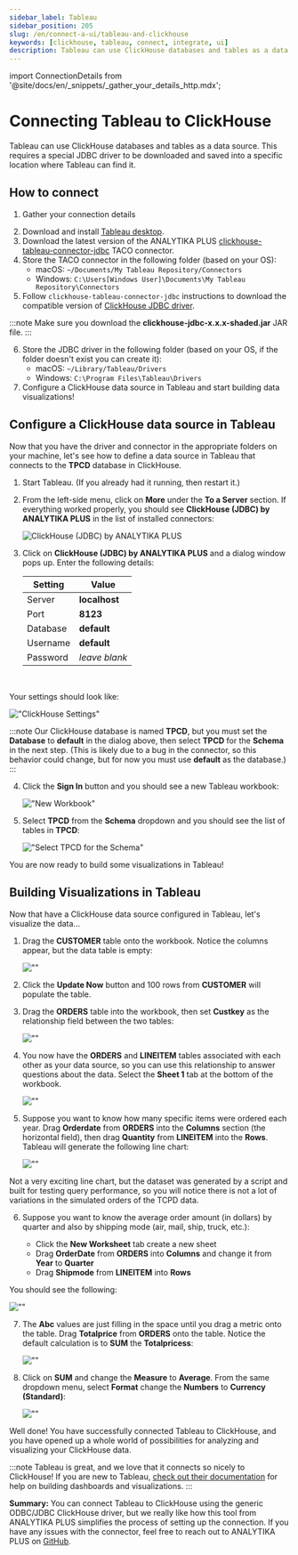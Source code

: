 ```yaml
---
sidebar_label: Tableau
sidebar_position: 205
slug: /en/connect-a-ui/tableau-and-clickhouse
keywords: [clickhouse, tableau, connect, integrate, ui]
description: Tableau can use ClickHouse databases and tables as a data source.
---
```

import ConnectionDetails from '@site/docs/en/_snippets/_gather_your_details_http.mdx';

# Connecting Tableau to ClickHouse

Tableau can use ClickHouse databases and tables as a data source. This requires a special JDBC driver to be downloaded and saved into a specific location where Tableau can find it.

## How to connect

1. Gather your connection details
<ConnectionDetails />

2. Download and install  <a href="https://www.tableau.com/products/desktop/download" target="_blank">Tableau desktop</a>.
3. Download the latest version of the ANALYTIKA PLUS <a href="https://github.com/analytikaplus/clickhouse-tableau-connector-jdbc/releases" target="_blank">clickhouse-tableau-connector-jdbc</a> TACO connector.
4. Store the TACO connector in the following folder (based on your OS):
    - macOS: `~/Documents/My Tableau Repository/Connectors`
    - Windows: `C:\Users[Windows User]\Documents\My Tableau Repository\Connectors`
5. Follow `clickhouse-tableau-connector-jdbc` instructions to download the compatible version of <a href="https://github.com/ClickHouse/clickhouse-java/releases/" target="_blank">ClickHouse JDBC driver</a>.

:::note
Make sure you download the **clickhouse-jdbc-x.x.x-shaded.jar** JAR file.
:::

6. Store the JDBC driver in the following folder (based on your OS, if the folder doesn't exist you can create it):
    - macOS: `~/Library/Tableau/Drivers`
    - Windows: `C:\Program Files\Tableau\Drivers`
7. Configure a ClickHouse data source in Tableau and start building data visualizations!

## Configure a ClickHouse data source in Tableau

Now that you have the driver and connector in the appropriate folders on your machine, let's see how to define a data source in Tableau that connects to the **TPCD** database in ClickHouse.

1. Start Tableau. (If you already had it running, then restart it.)

2. From the left-side menu, click on **More** under the **To a Server** section. If everything worked properly, you should see **ClickHouse (JDBC) by ANALYTIKA PLUS** in the list of installed connectors:

    ![ClickHouse (JDBC) by ANALYTIKA PLUS](./images/tableau_connecttoserver.png)

3. Click on **ClickHouse (JDBC) by ANALYTIKA PLUS**  and a dialog window pops up. Enter the following details:

    | Setting  | Value |
    | ----------- | ----------- |
    | Server      |  **localhost**  |
    | Port   |  **8123** |
    | Database |  **default** |
    | Username | **default** |
    | Password | *leave blank* |

<br/>

Your settings should look like:

!["ClickHouse Settings"](./images/tableau_clickhousesettings.png)

:::note
Our ClickHouse database is named **TPCD**, but you must set the **Database** to **default** in the dialog above, then select **TPCD** for the **Schema** in the next step. (This is likely due to a bug in the connector, so this behavior could change, but for now you must use **default** as the database.)
:::

4. Click the **Sign In** button and you should see a new Tableau workbook:

    !["New Workbook"](./images/tableau_newworkbook.png)

5. Select **TPCD** from the **Schema** dropdown and you should see the list of tables in **TPCD**:

    !["Select TPCD for the Schema"](./images/tableau_tpcdschema.png)

You are now ready to build some visualizations in Tableau!

## Building Visualizations in Tableau

Now that have a ClickHouse data source configured in Tableau, let's visualize the data...

1. Drag the **CUSTOMER** table onto the workbook. Notice the columns appear, but the data table is empty:

    ![""](./images/tableau_workbook1.png)

2. Click the **Update Now** button and 100 rows from **CUSTOMER** will populate the table.


3. Drag the **ORDERS** table into the workbook, then set **Custkey** as the relationship field between the two tables:

    ![""](./images/tableau_workbook2.png)

4. You now have the **ORDERS** and **LINEITEM** tables associated with each other as your data source, so you can use this relationship to answer questions about the data. Select the **Sheet 1** tab at the bottom of the workbook.

    ![""](./images/tableau_workbook3.png)


5. Suppose you want to know how many specific items were ordered each year. Drag **Orderdate** from **ORDERS** into the **Columns** section (the horizontal field), then drag **Quantity** from **LINEITEM** into the **Rows**. Tableau will generate the following line chart:

    ![""](./images/tableau_workbook4.png)

Not a very exciting line chart, but the dataset was generated by a script and built for testing query performance, so you will notice there is not a lot of variations in the simulated orders of the TCPD data.

6. Suppose you want to know the average order amount (in dollars) by quarter and also by shipping mode (air, mail, ship, truck, etc.):

    - Click the **New Worksheet** tab create a new sheet
    - Drag **OrderDate** from **ORDERS** into **Columns** and change it from **Year** to **Quarter**
    - Drag **Shipmode** from **LINEITEM** into **Rows**

You should see the following:

![""](./images/tableau_workbook5.png)

7. The **Abc** values are just filling in the space until you drag a metric onto the table. Drag **Totalprice** from **ORDERS** onto the table. Notice the default calculation is to **SUM** the **Totalpricess**:

    ![""](./images/tableau_workbook6.png)

8. Click on **SUM** and change the **Measure** to **Average**. From the same dropdown menu, select **Format** change the **Numbers** to **Currency (Standard)**:

    ![""](./images/tableau_workbook7.png)

  Well done! You have successfully connected Tableau to ClickHouse, and you have opened up a whole world of possibilities for analyzing and visualizing your ClickHouse data.

:::note
Tableau is great, and we love that it connects so nicely to ClickHouse! If you are new to Tableau, <a href="https://help.tableau.com/current/pro/desktop/en-us/gettingstarted_overview.htm" target="_blank"  >check out their documentation</a> for help on building dashboards and visualizations.
:::

**Summary:** You can connect Tableau to ClickHouse using the generic ODBC/JDBC ClickHouse driver, but we really like how this tool from ANALYTIKA PLUS simplifies the process of setting up the connection. If you have any issues with the connector, feel free to reach out to ANALYTIKA PLUS on <a href="https://github.com/analytikaplus/clickhouse-tableau-connector-jdbc/issues" target="_blank"  >GitHub</a>.
